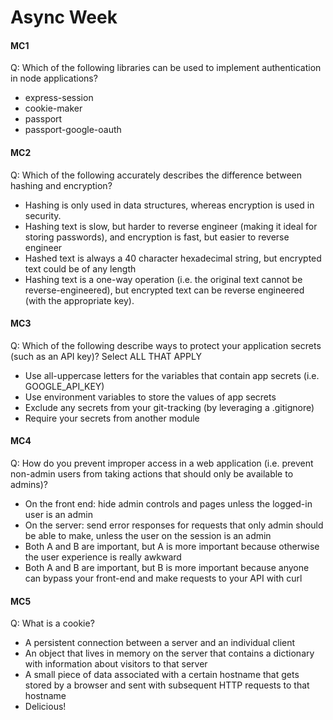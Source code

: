 # Async Week


#### MC1

Q: Which of the following libraries can be used to implement authentication in node applications?

* express-session
* cookie-maker
* passport
* passport-google-oauth

#### MC2

Q: Which of the following accurately describes the difference between hashing and encryption?

* Hashing is only used in data structures, whereas encryption is used in security.
* Hashing text is slow, but harder to reverse engineer (making it ideal for storing passwords), and encryption is fast, but easier to reverse engineer
* Hashed text is always a 40 character hexadecimal string, but encrypted text could be of any length
* Hashing text is a one-way operation (i.e. the original text cannot be reverse-engineered), but encrypted text can be reverse engineered (with the appropriate key).

#### MC3

Q: Which of the following describe ways to protect your application secrets (such as an API key)? Select ALL THAT APPLY

* Use all-uppercase letters for the variables that contain app secrets (i.e. GOOGLE_API_KEY)
* Use environment variables to store the values of app secrets
* Exclude any secrets from your git-tracking (by leveraging a .gitignore)
* Require your secrets from another module

#### MC4

Q: How do you prevent improper access in a web application (i.e. prevent non-admin users from taking actions that should only be available to admins)?

* On the front end: hide admin controls and pages unless the logged-in user is an admin
* On the server: send error responses for requests that only admin should be able to make, unless the user on the session is an admin
* Both A and B are important, but A is more important because otherwise the user experience is really awkward
* Both A and B are important, but B is more important because anyone can bypass your front-end and make requests to your API with curl

#### MC5

Q: What is a cookie?

* A persistent connection between a server and an individual client
* An object that lives in memory on the server that contains a dictionary with information about visitors to that server
* A small piece of data associated with a certain hostname that gets stored by a browser and sent with subsequent HTTP requests to that hostname
* Delicious!